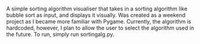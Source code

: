 A simple sorting algorithm visualiser that takes in a sorting algorithm like bubble sort as input, and displays it visually. Was created as a weekend project as I became more familiar with Pygame. Currently, the algorithm is hardcoded, however, I plan to allow the user to select the algorithm used in the future. To run, simply run sortingalg.py.
